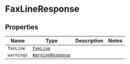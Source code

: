 

# FaxLineResponse



## Properties

Name | Type | Description | Notes
------------ | ------------- | ------------- | -------------
| `faxLine` | [```FaxLine```](FaxLine.md) |    |  |
| `warnings` | [```WarningResponse```](WarningResponse.md) |    |  |



